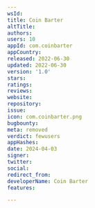 ```yaml
---
wsId: 
title: Coin Barter
altTitle: 
authors: 
users: 10
appId: com.coinbarter
appCountry: 
released: 2022-06-30
updated: 2022-06-30
version: '1.0'
stars: 
ratings: 
reviews: 
website: 
repository: 
issue: 
icon: com.coinbarter.png
bugbounty: 
meta: removed
verdict: fewusers
appHashes: 
date: 2024-04-03
signer: 
twitter: 
social: 
redirect_from: 
developerName: Coin Barter
features: 

---
```


